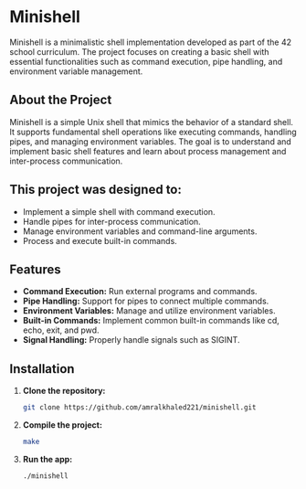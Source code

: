 # Minishell
Minishell is a minimalistic shell implementation developed as part of the 42 school curriculum. The project focuses on creating a basic shell with essential functionalities such as command execution, pipe handling, and environment variable management.

## About the Project
Minishell is a simple Unix shell that mimics the behavior of a standard shell. It supports fundamental shell operations like executing commands, handling pipes, and managing environment variables. The goal is to understand and implement basic shell features and learn about process management and inter-process communication.

## This project was designed to:
- Implement a simple shell with command execution.
- Handle pipes for inter-process communication.
- Manage environment variables and command-line arguments.
- Process and execute built-in commands.

## Features
- **Command Execution:** Run external programs and commands.
- **Pipe Handling:**  Support for pipes to connect multiple commands.
- **Environment Variables:** Manage and utilize environment variables.
- **Built-in Commands:** Implement common built-in commands like cd, echo, exit, and pwd.
- **Signal Handling:** Properly handle signals such as SIGINT.

## Installation
1. **Clone the repository:**
   ```bash
   git clone https://github.com/amralkhaled221/minishell.git
2. **Compile the project:**
   ```bash
   make
3. **Run the app:**
   ```bash
   ./minishell
   
